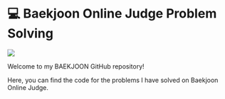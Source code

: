 # 💻 Baekjoon Online Judge Problem Solving
<img src="https://img.shields.io/badge/Python-3776AB?style=plastic&logo=Python&logoColor=white">


Welcome to my BAEKJOON GitHub repository! 

Here, you can find the code for the problems I have solved on Baekjoon Online Judge.
